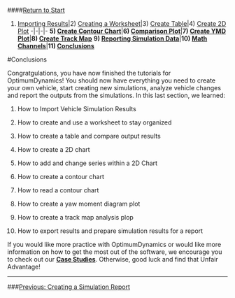 ####[Return to Start](1_Tutorial_3.md)

1) [Importing Results](2_Importing_Results.md)|2) [Creating a Worksheet](3_Create_Worksheet.md)|3) [Create Table](4_CreateTable.md)|4) [Create 2D Plot](5_2DChart.md)
-|-|-|-
__5) [Create Contour Chart](6_ContourChart.md)__|__6) [Comparison Plot](7_CompPlot.md)__|__7) [Create YMD Plot](8_YMDPlot.md)__|__8) [Create Track Map](9_TrackMap.md)__
__9) [Reporting Simulation Data](10_SimReport.md)__|__10) [Math Channels](11_MathChan.md)__|__11) [Conclusions](12_Conclusion.md)__

#Conclusions

Congratgulations, you have now finished the tutorials for OptimumDynamics! You should now have everything you need to create your own vehicle, start creating new simulations, analyze vehicle changes and report the outputs from the simulations. In this last section, we learned:

1) How to Import Vehicle Simulation Results

2) How to create and use a worksheet to stay organized

3) How to create a table and compare output results

4) How to create a 2D chart

5) How to add and change series within a 2D Chart

6) How to create a contour chart

7) How to read a contour chart

8) How to create a yaw moment diagram plot

9) How to create a track map analysis plop

10) How to export results and prepare simulation results for a report

If you would like more practice with OptimumDynamics or would like more information on how to get the most out of the software, we encourage you to check out our __[Case Studies](../Case_Studies.md)__. Otherwise, good luck and find that Unfair Advantage!

---
###[Previous: Creating a Simulation Report](10_SimReport.md)